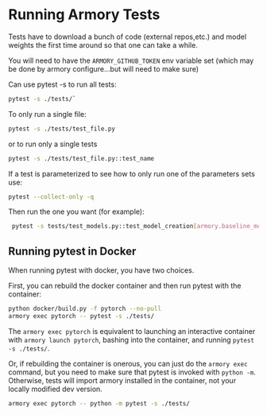 Running Armory Tests
=========================

Tests have to download a bunch of code (external repos,etc.) and model weights the first
time around so that one can take a while.  

You will need to have the `ARMORY_GITHUB_TOKEN` env variable set (which may be done by 
armory configure...but will need to make sure)

Can use pytest -s to run all tests:
```bash
pytest -s ./tests/`
```

To only run a single file:
```bash
pytest -s ./tests/test_file.py
```
or to run only a single tests
```bash
pytest -s ./tests/test_file.py::test_name
```

If a test is parameterized to see how to only run one of the 
parameters sets use:
```bash
pytest --collect-only -q 
```
Then run the one you want (for example):
```bash
 pytest -s tests/test_models.py::test_model_creation[armory.baseline_models.pytorch.cifar-get_art_model-None-cifar10-500-1-1-100-1-numpy-0.25]
```

## Running pytest in Docker

When running pytest with docker, you have two choices.

First, you can rebuild the docker container and then run pytest with the container:
```bash
python docker/build.py -f pytorch --no-pull
armory exec pytorch -- pytest -s ./tests/
```
The `armory exec pytorch` is equivalent to launching an interactive container with `armory launch pytorch`, bashing into the container, and running `pytest -s ./tests/`.

Or, if rebuilding the container is onerous, you can just do the `armory exec` command, but you need to make sure that pytest is invoked with `python -m`.
Otherwise, tests will import armory installed in the container, not your locally modified dev version.
```bash
armory exec pytorch -- python -m pytest -s ./tests/
```
